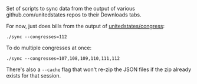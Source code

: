 Set of scripts to sync data from the output of various github.com/unitedstates repos to their Downloads tabs.

For now, just does bills from the output of [unitedstates/congress](https://github.com/unitedstates/congress):

    ./sync --congresses=112

To do multiple congresses at once:

    ./sync --congresses=107,108,109,110,111,112

There's also a `--cache` flag that won't re-zip the JSON files if the zip already exists for that session.